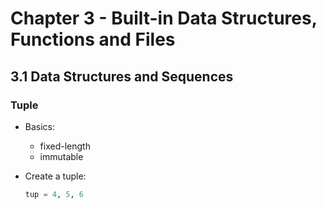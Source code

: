 # Chapter 3 - Built-in Data Structures, Functions and Files

## 3.1 Data Structures and Sequences

### Tuple

* Basics:

  - fixed-length
  - immutable

* Create a tuple:

  ```Python
  tup = 4, 5, 6
  ```
